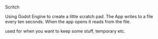 Scritch

Using Godot Engine to create a little scratch pad.  The App writes to a file every ten seconds.  When the app opens it reads from the file.

used for when you want to keep some stuff, temporary etc.
